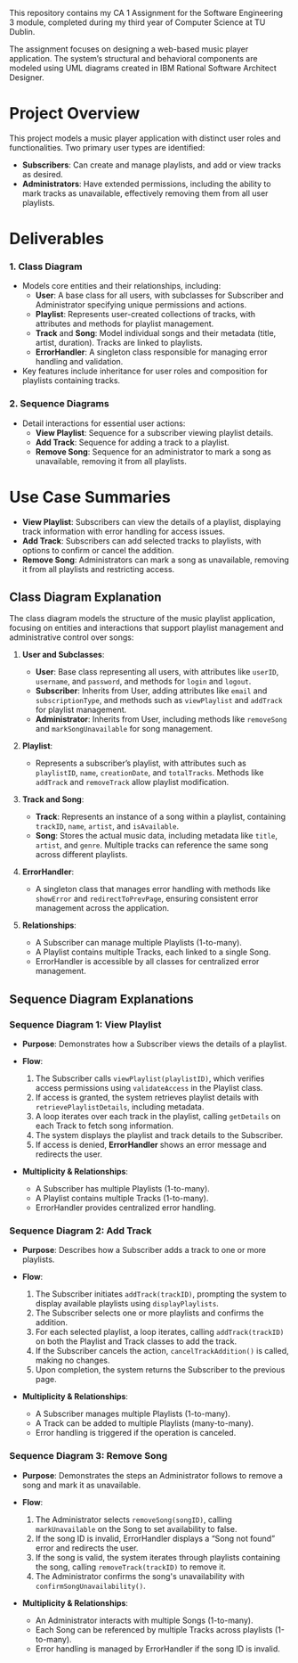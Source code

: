 This repository contains my CA 1 Assignment for the Software Engineering 3 module, completed during my third year of Computer Science at TU Dublin.

The assignment focuses on designing a web-based music player application. The system’s structural and behavioral components are modeled using UML diagrams created in IBM Rational Software Architect Designer.

# Project Overview

This project models a music player application with distinct user roles and functionalities. Two primary user types are identified:

- **Subscribers**: Can create and manage playlists, and add or view tracks as desired.
- **Administrators**: Have extended permissions, including the ability to mark tracks as unavailable, effectively removing them from all user playlists.

# Deliverables

### 1. Class Diagram
   - Models core entities and their relationships, including:
     - **User**: A base class for all users, with subclasses for Subscriber and Administrator specifying unique permissions and actions.
     - **Playlist**: Represents user-created collections of tracks, with attributes and methods for playlist management.
     - **Track** and **Song**: Model individual songs and their metadata (title, artist, duration). Tracks are linked to playlists.
     - **ErrorHandler**: A singleton class responsible for managing error handling and validation.
   - Key features include inheritance for user roles and composition for playlists containing tracks.

### 2. Sequence Diagrams
   - Detail interactions for essential user actions:
     - **View Playlist**: Sequence for a subscriber viewing playlist details.
     - **Add Track**: Sequence for adding a track to a playlist.
     - **Remove Song**: Sequence for an administrator to mark a song as unavailable, removing it from all playlists.

# Use Case Summaries

- **View Playlist**: Subscribers can view the details of a playlist, displaying track information with error handling for access issues.
- **Add Track**: Subscribers can add selected tracks to playlists, with options to confirm or cancel the addition.
- **Remove Song**: Administrators can mark a song as unavailable, removing it from all playlists and restricting access.

## Class Diagram Explanation

The class diagram models the structure of the music playlist application, focusing on entities and interactions that support playlist management and administrative control over songs:

1. **User and Subclasses**:
   - **User**: Base class representing all users, with attributes like `userID`, `username`, and `password`, and methods for `login` and `logout`.
   - **Subscriber**: Inherits from User, adding attributes like `email` and `subscriptionType`, and methods such as `viewPlaylist` and `addTrack` for playlist management.
   - **Administrator**: Inherits from User, including methods like `removeSong` and `markSongUnavailable` for song management.

2. **Playlist**:
   - Represents a subscriber’s playlist, with attributes such as `playlistID`, `name`, `creationDate`, and `totalTracks`. Methods like `addTrack` and `removeTrack` allow playlist modification.

3. **Track and Song**:
   - **Track**: Represents an instance of a song within a playlist, containing `trackID`, `name`, `artist`, and `isAvailable`.
   - **Song**: Stores the actual music data, including metadata like `title`, `artist`, and `genre`. Multiple tracks can reference the same song across different playlists.

4. **ErrorHandler**:
   - A singleton class that manages error handling with methods like `showError` and `redirectToPrevPage`, ensuring consistent error management across the application.

5. **Relationships**:
   - A Subscriber can manage multiple Playlists (1-to-many).
   - A Playlist contains multiple Tracks, each linked to a single Song.
   - ErrorHandler is accessible by all classes for centralized error management.

## Sequence Diagram Explanations

### Sequence Diagram 1: View Playlist
   - **Purpose**: Demonstrates how a Subscriber views the details of a playlist.
   - **Flow**:
     1. The Subscriber calls `viewPlaylist(playlistID)`, which verifies access permissions using `validateAccess` in the Playlist class.
     2. If access is granted, the system retrieves playlist details with `retrievePlaylistDetails`, including metadata.
     3. A loop iterates over each track in the playlist, calling `getDetails` on each Track to fetch song information.
     4. The system displays the playlist and track details to the Subscriber.
     5. If access is denied, **ErrorHandler** shows an error message and redirects the user.

   - **Multiplicity & Relationships**:
     - A Subscriber has multiple Playlists (1-to-many).
     - A Playlist contains multiple Tracks (1-to-many).
     - ErrorHandler provides centralized error handling.

### Sequence Diagram 2: Add Track
   - **Purpose**: Describes how a Subscriber adds a track to one or more playlists.
   - **Flow**:
     1. The Subscriber initiates `addTrack(trackID)`, prompting the system to display available playlists using `displayPlaylists`.
     2. The Subscriber selects one or more playlists and confirms the addition.
     3. For each selected playlist, a loop iterates, calling `addTrack(trackID)` on both the Playlist and Track classes to add the track.
     4. If the Subscriber cancels the action, `cancelTrackAddition()` is called, making no changes.
     5. Upon completion, the system returns the Subscriber to the previous page.

   - **Multiplicity & Relationships**:
     - A Subscriber manages multiple Playlists (1-to-many).
     - A Track can be added to multiple Playlists (many-to-many).
     - Error handling is triggered if the operation is canceled.

### Sequence Diagram 3: Remove Song
   - **Purpose**: Demonstrates the steps an Administrator follows to remove a song and mark it as unavailable.
   - **Flow**:
     1. The Administrator selects `removeSong(songID)`, calling `markUnavailable` on the Song to set availability to false.
     2. If the song ID is invalid, ErrorHandler displays a “Song not found” error and redirects the user.
     3. If the song is valid, the system iterates through playlists containing the song, calling `removeTrack(trackID)` to remove it.
     4. The Administrator confirms the song's unavailability with `confirmSongUnavailability()`.

   - **Multiplicity & Relationships**:
     - An Administrator interacts with multiple Songs (1-to-many).
     - Each Song can be referenced by multiple Tracks across playlists (1-to-many).
     - Error handling is managed by ErrorHandler if the song ID is invalid.
